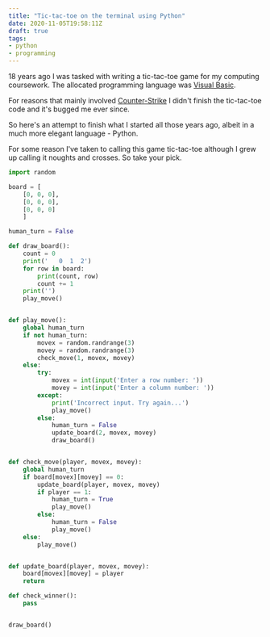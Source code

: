 ```yaml
---
title: "Tic-tac-toe on the terminal using Python"
date: 2020-11-05T19:58:11Z
draft: true
tags: 
- python
- programming
---
```


18 years ago I was tasked with writing a tic-tac-toe game for my computing coursework. The allocated programming language was [Visual Basic](https://en.wikipedia.org/wiki/Visual_Basic).

For reasons that mainly involved [Counter-Strike](https://en.wikipedia.org/wiki/Counter-Strike_(video_game)) I didn't finish the tic-tac-toe code and it's bugged me ever since.

So here's an attempt to finish what I started all those years ago, albeit in a much more elegant language - Python.

For some reason I've taken to calling this game tic-tac-toe although I grew up calling it noughts and crosses. So take your pick.

```python
import random

board = [
    [0, 0, 0],
    [0, 0, 0],
    [0, 0, 0]
    ]

human_turn = False

def draw_board():
    count = 0
    print('   0  1  2')
    for row in board:
        print(count, row)
        count += 1
    print('')
    play_move()


def play_move():
    global human_turn
    if not human_turn:
        movex = random.randrange(3)
        movey = random.randrange(3)
        check_move(1, movex, movey)
    else:
        try: 
            movex = int(input('Enter a row number: '))
            movey = int(input('Enter a column number: '))
        except:
            print('Incorrect input. Try again...')
            play_move()
        else: 
            human_turn = False
            update_board(2, movex, movey)
            draw_board()


def check_move(player, movex, movey):
    global human_turn
    if board[movex][movey] == 0:
        update_board(player, movex, movey)
        if player == 1:
            human_turn = True
            play_move()
        else:
            human_turn = False
            play_move()
    else:
        play_move()


def update_board(player, movex, movey):
    board[movex][movey] = player
    return

def check_winner():
    pass


draw_board()

```

